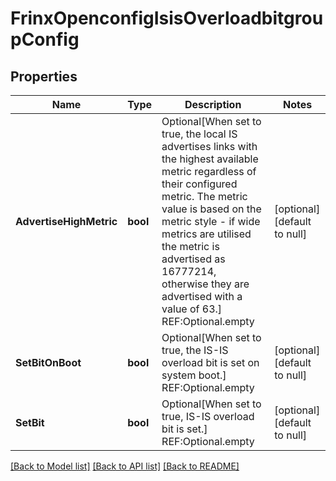# FrinxOpenconfigIsisOverloadbitgroupConfig

## Properties
Name | Type | Description | Notes
------------ | ------------- | ------------- | -------------
**AdvertiseHighMetric** | **bool** | Optional[When set to true, the local IS advertises links with the highest available metric regardless of their configured metric. The metric value is based on the metric style - if wide metrics are utilised the metric is advertised as 16777214, otherwise they are advertised with a value of 63.] REF:Optional.empty | [optional] [default to null]
**SetBitOnBoot** | **bool** | Optional[When set to true, the IS-IS overload bit is set on system boot.] REF:Optional.empty | [optional] [default to null]
**SetBit** | **bool** | Optional[When set to true, IS-IS overload bit is set.] REF:Optional.empty | [optional] [default to null]

[[Back to Model list]](../README.md#documentation-for-models) [[Back to API list]](../README.md#documentation-for-api-endpoints) [[Back to README]](../README.md)



